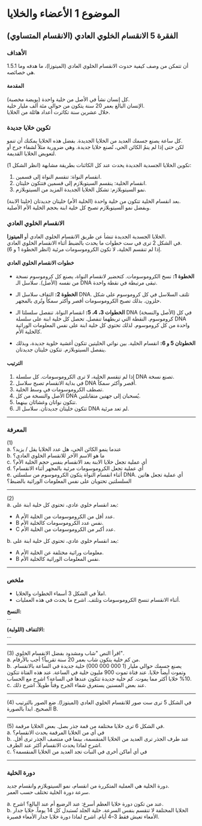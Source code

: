 # الموضوع 1 الأعضاء والخلايا

## الفقرة 5 الانقسام الخلوي العادي (الانقسام المتساوي)

### الأهداف

1.5.1 أن تتمكن من وصف كيفية حدوث الانقسام الخلوي العادي (الميتوزا)، ما هدفه وما هي خصائصه.  

#### المقدمة

كل إنسان نشأ في الأصل من خلية واحدة (بويضة مخصبة).  
الإنسان البالغ بعمر 20 سنة يتكون من حوالي مئة ألف مليار خلية.  
خلال عشرين سنة تكاثرت أعداد هائلة من الخلايا.  

### تكوين خلايا جديدة  

كل ساعة يصنع جسمك العديد من الخلايا الجديدة. بفضل هذه الخلايا يمكنك أن تنمو.  
لكن حتى إذا لم ينمُ الكائن الحي، تُصنع خلايا جديدة. وهي ضرورية مثلاً لشفاء جرح أو لتعويض الخلايا القديمة.  

تكوين الخلايا الجسدية الجديدة يحدث عند كل الكائنات بطريقة مشابهة (انظر الشكل 1):  
1. انقسام النواة: تنقسم النواة إلى قسمين.  
2. انقسام الخلية: ينقسم السيتوبلازم إلى قسمين فتتكون خليتان.  
3. نمو السيتوبلازم: تشكل الخلايا الجديدة المزيد من السيتوبلازم.  

بعد انقسام الخلية تتكون من خلية واحدة (الخلية الأم) خليتان جديدتان (خليتا الابنة).  
وبفضل نمو السيتوبلازم تصبح كل خلية ابنة بحجم الخلية الأم الأصلية.  

### الانقسام الخلوي العادي  

الخلايا الجسدية الجديدة تنشأ عن طريق الانقسام الخلوي العادي أو **الميتوزا**.  
في الشكل 2 ترى في ست خطوات ما يحدث بالضبط أثناء الانقسام الخلوي العادي.  
إذا لم تنقسم الخلية، لا تكون الكروموسومات مرئية (انظر الخطوة 1 و 6).  

#### خطوات الانقسام الخلوي العادي  

- **الخطوة 1:** نسخ الكروموسومات. كتحضير لانقسام النواة، يصنع كل كروموسوم نسخة من نفسه (الأصل). سلاسل الـ DNA تبقى مرتبطة في نقطة واحدة.  

- **الخطوة 2:** التفاف سلاسل الـ DNA. تلتف السلاسل في كل كروموسوم على شكل حلزون. بذلك تصبح الكروموسومات أقصر وأكثر سمكاً وتُرى بالمجهر.  

- **الخطوات 3، 4، 5:** انقسام النواة. تنفصل سلسلتا الـ DNA (الأصل والنسخة) في كل كروموسوم. النقطة التي تربطهما تنفصل. تحصل كل خلية ابنة على سلسلة DNA واحدة من كل كروموسوم. لذلك تحتوي كل خلية ابنة على نفس المعلومات الوراثية كالخلية الأم.  

- **الخطوتان 5 و 6:** انقسام الخلية. بين نواتي الخليتين تتكون أغشية خلوية جديدة، وبذلك ينفصل السيتوبلازم. تتكون خليتان جديدتان.  

#### الترتيب  

1. إذا لم تنقسم الخلية، لا ترى الكروموسومات. كل سلسلة DNA تصنع نسخة.  
2. في بداية الانقسام تصبح سلاسل DNA أقصر وأكثر سمكاً.  
3. تصطف الكروموسومات في وسط الخلية.  
4. الأصل والنسخة من كل DNA يُسحبان إلى جهتين متقابلتين.  
5. تتكون نواتان وغشائان بينهما.  
6. تتكون خليتان جديدتان. سلاسل الـ DNA لم تعد مرئية.  

---

### المعرفة  

(1)  
a. عندما ينمو الكائن الحي، هل عدد الخلايا يقل / يزيد؟  
b. ما هو الاسم الآخر للانقسام الخلوي العادي؟  
c. أي عملية تجعل خلايا الابنة بعد الانقسام بنفس حجم الخلية الأم؟  
d. أي عملية تجعل الكروموسومات مرئية بالمجهر أثناء الانقسام؟  
e. أثناء انقسام النواة يتكون الكروموسوم من سلسلتي DNA. أي عملية تجعل هاتين السلسلتين تحتويان على نفس المعلومات الوراثية بالضبط؟  

---

(2)  
a. بعد انقسام خلوي عادي، تحتوي كل خلية ابنة على:  
- A عدد أقل من الكروموسومات من الخلية الأم.  
- B نفس عدد الكروموسومات كالخلية الأم.  
- C عدد أكبر من الكروموسومات من الخلية الأم.  

b. بعد انقسام خلوي عادي، تحتوي كل خلية ابنة على:  
- A معلومات وراثية مختلفة عن الخلية الأم.  
- B نفس المعلومات الوراثية كالخلية الأم.  

---

### ملخص  

- املأ في الشكل 3 أسماء الخطوات والخلايا.  
- أثناء الانقسام تنسخ الكروموسومات وتلتف. اشرح ما يحدث في هذه العمليات.  

**النسخ:**  
...  

**الالتفاف (اللولبة):**  
...  

---

(3) اقرأ النص "شاب ومشدود بفضل الانقسام الخلوي".  
a. من كم خلية يتكون شاب بعمر 20 سنة تقريباً؟ أجب بالأرقام.  
b. يصنع جسمك حوالي مليار (1 000 000 000) خلية جديدة في الساعة بالانقسام. وتموت أيضاً خلايا. عند فتاة تموت 900 مليون خلية في الساعة. عند هذه الفتاة تتكون 10% خلايا أكثر مما يموت. كم خلية جديدة تتكون عندها في الساعة؟ اشرح مع الحساب.  
c. عند بعض المسنين يستغرق شفاء الجرح وقتاً طويلاً. اشرح ذلك.  

---

(4) في الشكل 5 ترى ست صور للانقسام الخلوي العادي (الميتوزا). ضع الصور بالترتيب الصحيح. ابدأ بالصورة B.  

---

(5) في الشكل 6 ترى خلايا مختلفة من قمة جذر بصل. بعض الخلايا مرقمة.  
a. في أي من الخلايا المرقمة يحدث الانقسام؟  
b. عند طرف الجذر ترى العديد من الخلايا المنقسمة، بينما في منتصف الجذر ترى أقل. اشرح لماذا يحدث الانقسام أكثر عند الطرف.  
c. في أي أماكن أخرى في النبات تجد العديد من الخلايا المنقسمة؟  

---

### دورة الخلية  

دورة الخلية هي العملية المتكررة من انقسام، نمو السيتوبلازم وانقسام جديد.  
سرعة دورة الخلية تختلف حسب العمر.  

a. عند من تكون دورة خلايا العظم أسرع: عند الرضيع أم عند البالغ؟ اشرح.  
b. الخلايا المختلفة لا تنقسم بنفس السرعة. خلية الجلد تُستبدل كل 14 يوماً. خلايا جدار الأمعاء تعيش فقط 3–4 أيام. اشرح لماذا دورة خلايا جدار الأمعاء قصيرة.  
